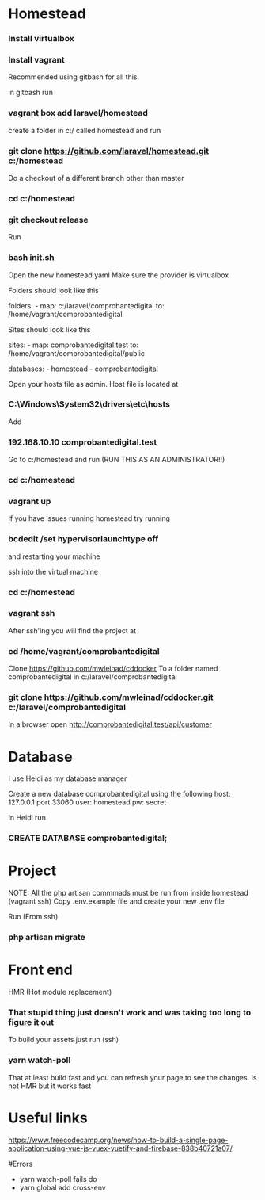 # Homestead

### Install virtualbox
### Install vagrant

Recommended using gitbash for all this.

in gitbash run
### vagrant box add laravel/homestead

create a folder in c:/ called homestead and run

### git clone https://github.com/laravel/homestead.git c:/homestead

Do a checkout of a different branch other than master
### cd c:/homestead
### git checkout release

Run 
### bash init.sh

Open the new homestead.yaml
Make sure the provider is virtualbox

Folders should look like this

folders:
    - map: c:/laravel/comprobantedigital
      to: /home/vagrant/comprobantedigital

Sites should look like this

sites:
    - map: comprobantedigital.test
      to: /home/vagrant/comprobantedigital/public

databases:
    - homestead
    - comprobantedigital

Open your hosts file as admin. Host file is located at
### C:\Windows\System32\drivers\etc\hosts

Add
### 192.168.10.10  comprobantedigital.test

Go to c:/homestead and run (RUN THIS AS AN ADMINISTRATOR!!)
### cd c:/homestead
### vagrant up

If you have issues running homestead try running
### bcdedit /set hypervisorlaunchtype off
and restarting your machine

ssh into the virtual machine
### cd c:/homestead
### vagrant ssh

After ssh'ing you will find the project at
### cd /home/vagrant/comprobantedigital

Clone https://github.com/mwleinad/cddocker
To a folder named comprobantedigital in c:/laravel/comprobantedigital

### git clone https://github.com/mwleinad/cddocker.git c:/laravel/comprobantedigital

In a browser open http://comprobantedigital.test/api/customer

# Database

I use Heidi as my database manager

Create a new database comprobantedigital using the following 
host: 127.0.0.1 
port 33060 
user: homestead
pw: secret

In Heidi run 
### CREATE DATABASE comprobantedigital;

# Project

NOTE: All the php artisan commmads must be run from inside homestead (vagrant ssh)
Copy .env.example file and create your new .env file

Run (From ssh)
### php artisan migrate

# Front end
HMR (Hot module replacement) 
### That stupid thing just doesn't work and was taking too long to figure it out

To build your assets just run (ssh)
### yarn watch-poll
That at least build fast and you can refresh your page to see the changes. Is not HMR but it works fast

# Useful links 
https://www.freecodecamp.org/news/how-to-build-a-single-page-application-using-vue-js-vuex-vuetify-and-firebase-838b40721a07/



#Errors
 - yarn watch-poll fails
do 
 - yarn global add cross-env







